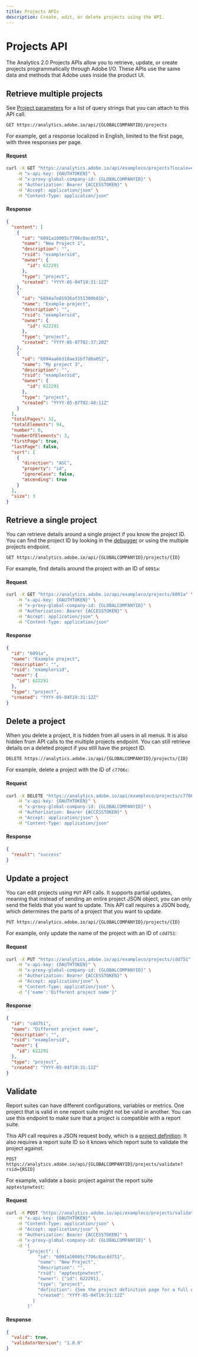 ```yaml
---
title: Projects APIs
description: Create, edit, or delete projects using the API.
---
```


# Projects API

The Analytics 2.0 Projects APIs allow you to retrieve, update, or create projects programmatically through Adobe I/O. These APIs use the same data and methods that Adobe uses inside the product UI.

## Retrieve multiple projects

See [Project parameters](parameters.md) for a list of query strings that you can attach to this API call.

`GET https://analytics.adobe.io/api/{GLOBALCOMPANYID}/projects`

For example, get a response localized in English, limited to the first page, with three responses per page.

<CodeBlock slots="heading, code" repeat="2" languages="CURL,JSON"/>

#### Request

```sh
curl -X GET "https://analytics.adobe.io/api/exampleco/projects?locale=en_US&limit=3&page=0" \
    -H "x-api-key: {OAUTHTOKEN}" \
    -H "x-proxy-global-company-id: {GLOBALCOMPANYID}" \
    -H "Authorization: Bearer {ACCESSTOKEN}" \
    -H "Accept: application/json" \
    -H "Content-Type: application/json"
```

#### Response

```json
{
  "content": [
    {
      "id": "6091a10005c7706c0acdd751",
      "name": "New Project 1",
      "description": "",
      "rsid": "examplersid",
      "owner": {
        "id": 622291
      },
      "type": "project",
      "created": "YYYY-05-04T19:31:12Z"
    },
    {
      "id": "6094a7e01936af351300b81b",
      "name": "Example project",
      "description": "",
      "rsid": "examplersid",
      "owner": {
        "id": 622291
      },
      "type": "project",
      "created": "YYYY-05-07T02:37:20Z"
    },
    {
      "id": "6094aa6b318ae31bf7d0a052",
      "name": "My project 3",
      "description": "",
      "rsid": "examplersid",
      "owner": {
        "id": 622291
      },
      "type": "project",
      "created": "YYYY-05-07T02:48:11Z"
    }
  ],
  "totalPages": 32,
  "totalElements": 94,
  "number": 0,
  "numberOfElements": 3,
  "firstPage": true,
  "lastPage": false,
  "sort": [
    {
      "direction": "ASC",
      "property": "id",
      "ignoreCase": false,
      "ascending": true
    }
  ],
  "size": 3
}
```

## Retrieve a single project

You can retrieve details around a single project if you know the project ID. You can find the project ID by looking in the [debugger](../reports/debugger.md) or using the multiple projects endpoint.

`GET https://analytics.adobe.io/api/{GLOBALCOMPANYID}/projects/{ID}`

For example, find details around the project with an ID of `6091a`:

<CodeBlock slots="heading, code" repeat="2" languages="CURL,JSON"/>

#### Request

```sh
curl -X GET "https://analytics.adobe.io/api/exampleco/projects/6091a" \
    -H "x-api-key: {OAUTHTOKEN}" \
    -H "x-proxy-global-company-id: {GLOBALCOMPANYID}" \
    -H "Authorization: Bearer {ACCESSTOKEN}" \
    -H "Accept: application/json" \
    -H "Content-Type: application/json"
```

#### Response

```json
{
  "id": "6091a",
  "name": "Example project",
  "description": "",
  "rsid": "examplersid",
  "owner": {
    "id": 622291
  },
  "type": "project",
  "created": "YYYY-05-04T19:31:12Z"
}
```

## Delete a project

When you delete a project, it is hidden from all users in all menus. It is also hidden from API calls to the multiple projects endpoint. You can still retrieve details on a deleted project if you still have the project ID.

`DELETE https://analytics.adobe.io/api/{GLOBALCOMPANYID}/projects/{ID}`

For example, delete a project with the ID of `c7706c`:

<CodeBlock slots="heading, code" repeat="2" languages="CURL,JSON"/>

#### Request

```sh
curl -X DELETE "https://analytics.adobe.io/api/exampleco/projects/c7706c" \
    -H "x-api-key: {OAUTHTOKEN}" \
    -H "x-proxy-global-company-id: {GLOBALCOMPANYID}" \
    -H "Authorization: Bearer {ACCESSTOKEN}" \
    -H "Accept: application/json" \
    -H "Content-Type: application/json"
```

#### Response

```json
{
  "result": "success"
}
```

## Update a project

You can edit projects using `PUT` API calls. It supports partial updates, meaning that instead of sending an entire project JSON object, you can only send the fields that you want to update. This API call requires a JSON body, which determines the parts of a project that you want to update.

`PUT https://analytics.adobe.io/api/{GLOBALCOMPANYID}/projects/{ID}`

For example, only update the name of the project with an ID of `cdd751`:

<CodeBlock slots="heading, code" repeat="2" languages="CURL,JSON"/>

#### Request

```sh
curl -X PUT "https://analytics.adobe.io/api/exampleco/projects/cdd751" \
    -H "x-api-key: {OAUTHTOKEN}" \
    -H "x-proxy-global-company-id: {GLOBALCOMPANYID}" \
    -H "Authorization: Bearer {ACCESSTOKEN}" \
    -H "Accept: application/json" \
    -H "Content-Type: application/json" \
    -d "{'name':'Different project name'}"
```

#### Response

```json
{
  "id": "cdd751",
  "name": "Different project name",
  "description": "",
  "rsid": "examplersid",
  "owner": {
    "id": 622291
  },
  "type": "project",
  "created": "YYYY-05-04T19:31:12Z"
}
```

## Validate

Report suites can have different configurations, variables or metrics. One project that is valid in one report suite might not be valid in another. You can use this endpoint to make sure that a project is compatible with a report suite.

This API call requires a JSON request body, which is a [project definition](definition.md). It also requires a report suite ID so it knows which report suite to validate the project against.

`POST https://analytics.adobe.io/api/{GLOBALCOMPANYID}/projects/validate?rsid={RSID}`

For example, validate a basic project against the report suite `apptestpnwtest`:

<CodeBlock slots="heading, code" repeat="2" languages="CURL,JSON"/>

#### Request

```sh
curl -X POST "https://analytics.adobe.io/api/exampleco/projects/validate?rsid=apptestpnwtest" \
    -H "x-api-key: {OAUTHTOKEN}" \
    -H "Content-Type: application/json" \
    -H "Accept: application/json" \
    -H "Authorization: Bearer {ACCESSTOKEN}" \
    -H "x-proxy-global-company-id: {GLOBALCOMPANYID}" \
    -d '{
        "project": {
            "id": "6091a10005c7706c0acdd751",
            "name": "New Project",
            "description": "",
            "rsid": "apptestpnwtest",
            "owner": {"id": 622291},
            "type": "project",
            "definition": {See the project definition page for a full example definition},
            "created": "YYYY-05-04T19:31:12Z"
          }
        }'
```

#### Response

```json
{
  "valid": true,
  "validatorVersion": "1.0.0"
}
```

